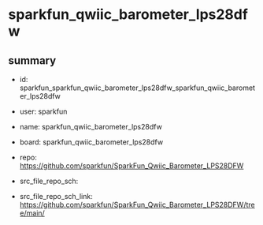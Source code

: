 # sparkfun_qwiic_barometer_lps28dfw
 
## summary 
* id: sparkfun_sparkfun_qwiic_barometer_lps28dfw_sparkfun_qwiic_barometer_lps28dfw
* user: sparkfun
* name: sparkfun_qwiic_barometer_lps28dfw
* board: sparkfun_qwiic_barometer_lps28dfw
* repo: https://github.com/sparkfun/SparkFun_Qwiic_Barometer_LPS28DFW



* src_file_repo_sch: 
* src_file_repo_sch_link: https://github.com/sparkfun/SparkFun_Qwiic_Barometer_LPS28DFW/tree/main/




